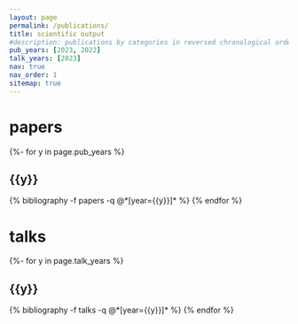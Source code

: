 ```yaml
---
layout: page
permalink: /publications/
title: scientific output
#description: publications by categories in reversed chronological order. generated by jekyll-scholar.
pub_years: [2023, 2022]
talk_years: [2023]
nav: true
nav_order: 1
sitemap: true
---
```

<!-- _pages/publications.md -->
<div class="publications">

<h1>papers</h1>


{%- for y in page.pub_years %}
  <h2 class="year">{{y}}</h2>
  {% bibliography -f papers -q @*[year={{y}}]* %}
{% endfor %}

<br>
<h1>talks</h1>

{%- for y in page.talk_years %}
  <h2 class="year">{{y}}</h2>
  {% bibliography -f talks -q @*[year={{y}}]* %}
{% endfor %}


</div>
